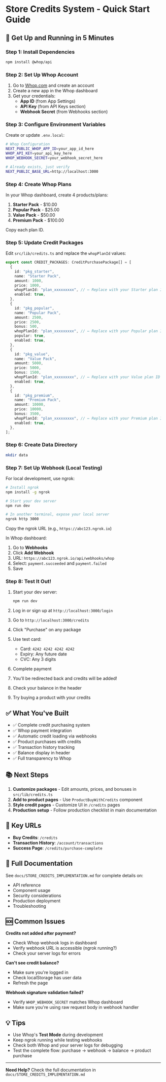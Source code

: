# Store Credits System - Quick Start Guide

## 🚀 Get Up and Running in 5 Minutes

### Step 1: Install Dependencies

```bash
npm install @whop/api
```

### Step 2: Set Up Whop Account

1. Go to [Whop.com](https://whop.com) and create an account
2. Create a new app in the Whop dashboard
3. Get your credentials:
   - **App ID** (from App Settings)
   - **API Key** (from API Keys section)
   - **Webhook Secret** (from Webhooks section)

### Step 3: Configure Environment Variables

Create or update `.env.local`:

```bash
# Whop Configuration
NEXT_PUBLIC_WHOP_APP_ID=your_app_id_here
WHOP_API_KEY=your_api_key_here
WHOP_WEBHOOK_SECRET=your_webhook_secret_here

# Already exists, just verify
NEXT_PUBLIC_BASE_URL=http://localhost:3000
```

### Step 4: Create Whop Plans

In your Whop dashboard, create 4 products/plans:

1. **Starter Pack** - $10.00
2. **Popular Pack** - $25.00
3. **Value Pack** - $50.00
4. **Premium Pack** - $100.00

Copy each plan ID.

### Step 5: Update Credit Packages

Edit `src/lib/credits.ts` and replace the `whopPlanId` values:

```typescript
export const CREDIT_PACKAGES: CreditPurchasePackage[] = [
  {
    id: "pkg_starter",
    name: "Starter Pack",
    amount: 1000,
    price: 1000,
    whopPlanId: "plan_xxxxxxxxx", // ← Replace with your Starter plan ID
    enabled: true,
  },
  {
    id: "pkg_popular",
    name: "Popular Pack",
    amount: 2500,
    price: 2500,
    bonus: 500,
    whopPlanId: "plan_xxxxxxxxx", // ← Replace with your Popular plan ID
    popular: true,
    enabled: true,
  },
  {
    id: "pkg_value",
    name: "Value Pack",
    amount: 5000,
    price: 5000,
    bonus: 1500,
    whopPlanId: "plan_xxxxxxxxx", // ← Replace with your Value plan ID
    enabled: true,
  },
  {
    id: "pkg_premium",
    name: "Premium Pack",
    amount: 10000,
    price: 10000,
    bonus: 3500,
    whopPlanId: "plan_xxxxxxxxx", // ← Replace with your Premium plan ID
    enabled: true,
  },
];
```

### Step 6: Create Data Directory

```bash
mkdir data
```

### Step 7: Set Up Webhook (Local Testing)

For local development, use ngrok:

```bash
# Install ngrok
npm install -g ngrok

# Start your dev server
npm run dev

# In another terminal, expose your local server
ngrok http 3000
```

Copy the ngrok URL (e.g., `https://abc123.ngrok.io`)

In Whop dashboard:
1. Go to **Webhooks**
2. Click **Add Webhook**
3. URL: `https://abc123.ngrok.io/api/webhooks/whop`
4. Select: `payment.succeeded` and `payment.failed`
5. Save

### Step 8: Test It Out!

1. Start your dev server:
   ```bash
   npm run dev
   ```

2. Log in or sign up at `http://localhost:3000/login`

3. Go to `http://localhost:3000/credits`

4. Click "Purchase" on any package

5. Use test card:
   - Card: `4242 4242 4242 4242`
   - Expiry: Any future date
   - CVC: Any 3 digits

6. Complete payment

7. You'll be redirected back and credits will be added!

8. Check your balance in the header

9. Try buying a product with your credits

## ✅ What You've Built

- ✅ Complete credit purchasing system
- ✅ Whop payment integration
- ✅ Automatic credit loading via webhooks
- ✅ Product purchases with credits
- ✅ Transaction history tracking
- ✅ Balance display in header
- ✅ Full transparency to Whop

## 📚 Next Steps

1. **Customize packages** - Edit amounts, prices, and bonuses in `src/lib/credits.ts`
2. **Add to product pages** - Use `ProductBuyWithCredits` component
3. **Style credit pages** - Customize UI in `/credits` pages
4. **Production setup** - Follow production checklist in main documentation

## 🔗 Key URLs

- **Buy Credits**: `/credits`
- **Transaction History**: `/account/transactions`
- **Success Page**: `/credits/purchase-complete`

## 📖 Full Documentation

See `docs/STORE_CREDITS_IMPLEMENTATION.md` for complete details on:
- API reference
- Component usage
- Security considerations
- Production deployment
- Troubleshooting

## 🆘 Common Issues

**Credits not added after payment?**
- Check Whop webhook logs in dashboard
- Verify webhook URL is accessible (ngrok running?)
- Check your server logs for errors

**Can't see credit balance?**
- Make sure you're logged in
- Check localStorage has user data
- Refresh the page

**Webhook signature validation failed?**
- Verify `WHOP_WEBHOOK_SECRET` matches Whop dashboard
- Make sure you're using raw request body in webhook handler

## 💡 Tips

- Use Whop's **Test Mode** during development
- Keep ngrok running while testing webhooks
- Check both Whop and your server logs for debugging
- Test the complete flow: purchase → webhook → balance → product purchase

---

**Need Help?** Check the full documentation in `docs/STORE_CREDITS_IMPLEMENTATION.md`
